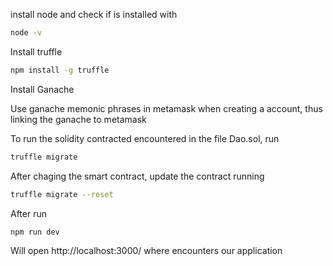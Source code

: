 install node and check if is installed with

```bash
node -v
```

Install truffle

```bash
npm install -g truffle
```

Install Ganache

Use ganache memonic phrases in metamask when creating a account, thus linking the ganache to metamask

To run the solidity contracted encountered in the file Dao.sol, run

```bash
truffle migrate
```

After chaging the smart contract, update the contract running

```bash
truffle migrate --reset
```

After run

```bash
npm run dev
```

Will open http://localhost:3000/ where encounters our application
